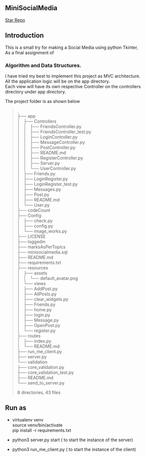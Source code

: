 ## MiniSocialMedia
[Star Repo]


## Introduction
This is a small try for making a Social Media using python Tkinter,  
As a final assignment of 

### Algorithm and Data Structures.


I have tried my best to implement this project as MVC architecture.\
All the application logic will be on the app directory.\
Each view will have its own respective Controller on the controllers\
directory under app directory.

The project folder is as shown below

> .  
> ├── app  
> │   ├── Controllers  
> │   │   ├── FriendsController.py  
> │   │   ├── FriendsController_test.py  
> │   │   ├── LoginController.py  
> │   │   ├── MessageController.py  
> │   │   ├── PostController.py  
> │   │   ├── README.md  
> │   │   ├── RegisterController.py  
> │   │   ├── Server.py  
> │   │   └── UserController.py  
> │   ├── Friends.py  
> │   ├── LoginRegister.py  
> │   ├── LoginRegister_test.py  
> │   ├── Messages.py  
> │   ├── Post.py  
> │   ├── README.md  
> │   └── User.py  
> ├── codeCount  
> ├── Config  
> │   ├── check.py  
> │   ├── config.py  
> │   └── image_works.py  
> ├── LICENSE  
> ├── loggedin  
> ├── marksAsPerTopics  
> ├── minisocialmedia.sql  
> ├── README.md  
> ├── requirements.txt  
> ├── resources  
> │   ├── assets  
> │   │   └── default_avatar.png  
> │   └── views  
> │       ├── AddPost.py  
> │       ├── AllPosts.py  
> │       ├── clear_widgets.py  
> │       ├── Friends.py  
> │       ├── home.py  
> │       ├── login.py  
> │       ├── Message.py  
> │       ├── OpenPost.py  
> │       └── register.py  
> ├── routes  
> │   ├── index.py  
> │   └── README.md  
> ├── run_me_client.py  
> ├── server.py  
> └── validation  
>     ├── core_validation.py  
>     ├── core_validation_test.py  
>     ├── README.md  
>     └── send_to_server.py  
>  
> 8 directories, 43 files  

## Run as

- virtualenv venv \
  source venv/bin/activate \
  pip install -r requirements.txt

- python3 server.py start ( to start the instance of the server)

- python3 run_me_client.py ( to start the instance of the client)



[Star Repo]: https://github.com/leodahal4/MiniSocialMedia
